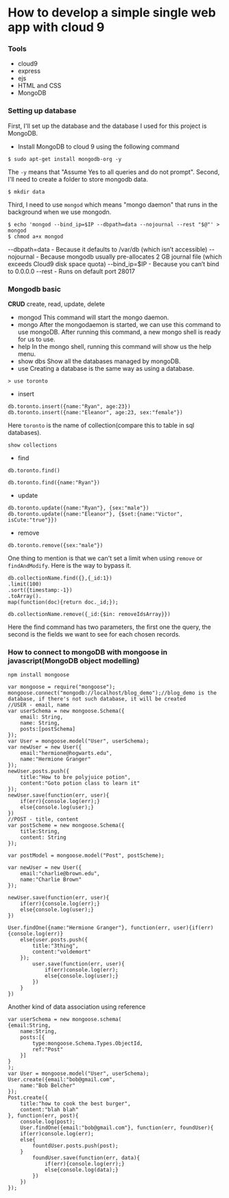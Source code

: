 
# How to develop a simple single web app with cloud 9
### Tools
* cloud9 
* express
* ejs
* HTML and CSS
* MongoDB

### Setting up database
First, I'll set up the database and the database I used for this project is MongoDB. 
* Install MongoDB to cloud 9 using the following command
```
$ sudo apt-get install mongodb-org -y 
```
The ```-y``` means that "Assume Yes to all queries and do not prompt".
Second, I'll need to create a folder to store mongodb data. 
```
$ mkdir data
```
Third, I need to use ```mongod``` which means "mongo daemon" that runs in the background when we use mongodn. 

```
$ echo 'mongod --bind_ip=$IP --dbpath=data --nojournal --rest "$@"' > mongod
$ chmod a+x mongod
```
--dbpath=data - Because it defaults to /var/db (which isn’t accessible)
--nojournal - Because mongodb usually pre-allocates 2 GB journal file (which exceeds Cloud9 disk space quota)
--bind_ip=$IP - Because you can’t bind to 0.0.0.0
--rest - Runs on default port 28017

### Mongodb basic
**CRUD** create, read, update, delete
* mongod
This command will start the mongo daemon.
* mongo
After the mongodaemon is started, we can use this command to use mongoDB. After running this command, a new mongo shell is ready for us to use. 
* help
In the mongo shell, running this command will show us the help menu. 
* show dbs
Show all the databases managed by mongoDB.
* use 
Creating a database is the same way as using a database. 
```
> use toronto
```
* insert
```
db.toronto.insert({name:"Ryan", age:23})
db.toronto.insert({name:"Eleanor", age:23, sex:"female"})
```
Here `toronto` is the name of collection(compare this to table in sql databases). 
```
show collections
```

* find
```
db.toronto.find()
```
```
db.toronto.find({name:"Ryan"})
```
* update
```
db.toronto.update({name:"Ryan"}, {sex:"male"})
db.toronto.update({name:"Eleanor"}, {$set:{name:"Victor", isCute:"true"}})
```
* remove
```
db.toronto.remove({sex:"male"})
```
One thing to mention is that we can't set a limit when using `remove` or `findAndModify`. Here is the way to bypass it.
```
db.collectionName.find({},{_id:1})
.limit(100)
.sort({timestamp:-1})
.toArray().
map(function(doc){return doc._id;});

db.collectionName.remove({_id:{$in: removeIdsArray}})
```
Here the find command has two parameters, the first one the query, the second is the fields we want to see for each chosen records. 


### How to connect to mongoDB with mongoose in javascript(MongoDB object modelling)

`npm install mongoose`
```
var mongoose = require("mongoose");
mongoose.connect("mongodb://localhost/blog_demo");//blog_demo is the database, if there's not such database, it will be created 
//USER - email, name
var userSchema = new mongoose.Schema({
    email: String, 
    name: String,
    posts:[postSchema]
});
var User = mongoose.model("User", userSchema);
var newUser = new User({
    email:"hermione@hogwarts.edu",
    name:"Hermione Granger"
});
newUser.posts.push({
    title:"How to bre polyjuice potion",
    content:"Goto potion class to learn it"
});
newUser.save(function(err, user){
    if(err){console.log(err);}
    else{console.log(user);}
})
//POST - title, content
var postScheme = new mongoose.Schema({
    title:String, 
    content: String
});

var postModel = mongoose.model("Post", postScheme);

var newUser = new User({
    email:"charlie@brown.edu",
    name:"Charlie Brown"
});

newUser.save(function(err, user){
    if(err){console.log(err);}
    else{console.log(user);}
})

User.findOne({name:"Hermione Granger"}, function(err, user){if(err){console.log(err)}
    else{user.posts.push({
        title:"3thing",
        content:"voldemort"
    });
        user.save(function(err, user){
            if(err)console.log(err);
            else{console.log(user);}
        })
    }
})

```
Another kind of data association using reference
```
var userSchema = new mongoose.schema(
{email:String,
    name:String,
    posts:[{
        type:mongoose.Schema.Types.ObjectId,
        ref:"Post"
    }]
}
);
var User = mongoose.model("User", userSchema);
User.create({email:"bob@gmail.com",
    name:"Bob Belcher"
});
Post.create({
    title:"how to cook the best burger",
    content:"blah blah"
}, function(err, post){
    console.log(post);
    User.findOne({email:"bob@gmail.com"}, function(err, foundUser){
    if(err)console.log(err);
    else{
        fountdUser.posts.push(post);
    }
        foundUser.save(function(err, data){
            if(err){console.log(err);}
            else{console.log(data);}
        })
    })
});
```
